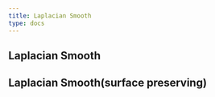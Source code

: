 ```yaml
---
title: Laplacian Smooth
type: docs
---
```


## Laplacian Smooth

## Laplacian Smooth(surface preserving)
